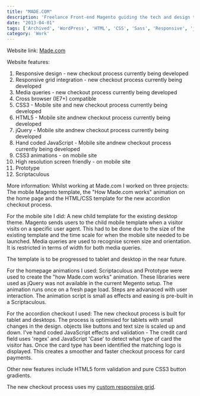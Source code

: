 ```yaml
---
title: "MADE.COM"
description: 'Freelance Front-end Magento guiding the tech and design teams on a transition to adapt their website to be mobile friendly.'
date: "2013-04-01"
tags: ['Archived', 'WordPress', 'HTML', 'CSS', 'Sass', 'Responsive', 'jQuery', 'Freelance']
category: 'Work'
---
```


Website link: [Made.com](https://www.made.com "www.made.com")

Website features:

1. Responsive design - new checkout process currently being developed
2. Responsive grid integration - new checkout process currently being developed
3. Media queries - new checkout process currently being developed
4. Cross browser (IE7+) compatible
5. CSS3 - Mobile site and new checkout process currently being developed
6. HTML5 - Mobile site andnew checkout process currently being developed
7. jQuery - Mobile site andnew checkout process currently being developed
8. Hand coded JavaScript - Mobile site andnew checkout process currently being developed
9. CSS3 animations - on mobile site
10. High resolution screen friendly - on mobile site
11. Prototype
12. Scriptaculous

More information: Whilst working at Made.com I worked on three projects: The mobile Magento template, the "How Made.com works" animation on the home page and the HTML/CSS template for the new accordion checkout process.

For the mobile site I did: A new child template for the existing desktop theme. Magento sends users to the child mobile template when a visitor visits on a specific user agent. This had to be done due to the size of the existing template and the time scale for when the mobile site needed to be launched. Media queries are used to recognise screen size and orientation. It is restricted in terms of width for both media queries.

The template is to be progressed to tablet and desktop in the near future.

For the homepage animations I used: Scriptaculous and Prototype were used to create the "how Made.com works" animation. These libraries were used as jQuery was not available in the current Megento setup. The animation runs once on a fresh page load. Steps are advanaced with user interaction. The animation script is small as effects and easing is pre-built in a Scriptaculous.

For the accordion checkout I used: The new checkout process is built for tablet and desktops. The process is optimisied for tablets with small changes in the design. objects like buttons and text size is scaled up and down. I've hand coded JavaScript effects and validation - The credit card field uses 'regex' and JavaScript 'Case' to detect what type of card the visitor has. Once the card type has been identified the matching logo is displayed. This creates a smoother and faster checkout process for card payments.

Other new features include HTML5 form validation and pure CSS3 button gradients.

The new checkout process uses my [custom responsive grid](# "My custom responsive grid").
